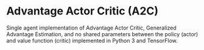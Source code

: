 # Advantage Actor Critic (A2C)
Single agent implementation of Advantage Actor Critic, Generalized 
Advantage Estimation, and no shared parameters between the policy (actor) and value function (critic) implemented in 
Python 3 and TensorFlow. 
